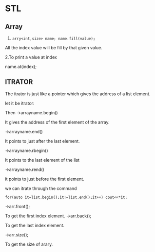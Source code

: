 # STL
## Array
1. `arry<int,size> name;
name.fill(value);` 

All the index value will be fill by that given value. 

2.To print a value at index

name.at(index);

## ITRATOR
The itrator is just like a pointer which gives the address of a list element.

let it be itrator:

Then ->arrayname.begin()

It gives the address of the first element of the array.

->arrayname.end()

It points to just after the last element.

->arrayname.rbegin()

It points to the last element of the list

->arrayname.rend()

it points to just before the first element.


we can itrate through the command

`for(auto it=list.begin();it!=list.end();it++)
cout<<*it;`

->arr.front();

To get the first index element.
->arr.back();

To get the last index element.

->arr.size();

To get the size of arary.

